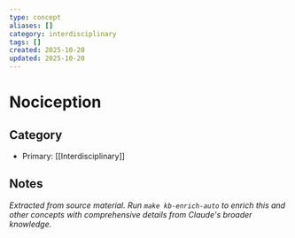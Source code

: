 ```yaml
---
type: concept
aliases: []
category: interdisciplinary
tags: []
created: 2025-10-20
updated: 2025-10-20
---
```


# Nociception

## Category

- Primary: [[Interdisciplinary]]

## Notes

*Extracted from source material. Run `make kb-enrich-auto` to enrich this and other concepts with comprehensive details from Claude's broader knowledge.*
